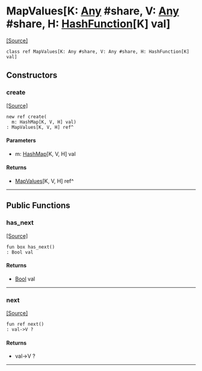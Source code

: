 # MapValues\[K: [Any](builtin-Any.md) #share, V: [Any](builtin-Any.md) #share, H: [HashFunction](collections-HashFunction.md)\[K\] val\]
<span class="source-link">[[Source]](src/collections-persistent/map.md#L145)</span>
```pony
class ref MapValues[K: Any #share, V: Any #share, H: HashFunction[K] val]
```

## Constructors

### create
<span class="source-link">[[Source]](src/collections-persistent/map.md#L148)</span>


```pony
new ref create(
  m: HashMap[K, V, H] val)
: MapValues[K, V, H] ref^
```
#### Parameters

*   m: [HashMap](collections-persistent-HashMap.md)\[K, V, H\] val

#### Returns

* [MapValues](collections-persistent-MapValues.md)\[K, V, H\] ref^

---

## Public Functions

### has_next
<span class="source-link">[[Source]](src/collections-persistent/map.md#L150)</span>


```pony
fun box has_next()
: Bool val
```

#### Returns

* [Bool](builtin-Bool.md) val

---

### next
<span class="source-link">[[Source]](src/collections-persistent/map.md#L152)</span>


```pony
fun ref next()
: val->V ?
```

#### Returns

* val->V ?

---


